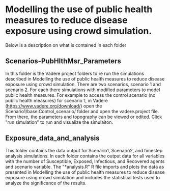 # Modelling the use of public health measures to reduce disease exposure using crowd simulation.


Below is a description on what is contained in each folder

## Scenarios-PubHlthMsr_Parameters 
In this folder is the Vadere project folders to re run the simulations described in Modelling the use of public health measures to reduce disease
exposure using crowd simulation.
There are two scenarios, scenario 1 and scenario 2. For each there simulations with modified parameters to model public health measures. 
For example to access the control scenario (no public health measures) for scenario 1, in Vadere (https://www.vadere.org/download/) open the Scenario1/base:Control_scenario/ folder and open the vadere.project file. 
From there, the parameters and topography can be viewed or edited. 
Click "run simulation" to run and visualize the simulaiton. 

## Exposure_data_and_analysis

This folder contains the data output for Scenario1, Scenario2, and timestep analysis simulations. In each folder contains the output data for all variables with the number of Susceptible, Exposed, Infectious, and Recovered agents and scenario variable. The "*analysis.R" R file imports and plots the data as presented in Modelling the use of public health measures to reduce disease exposure using crowd simulation and includes the statistical tests used to analyze the significance of the results.
